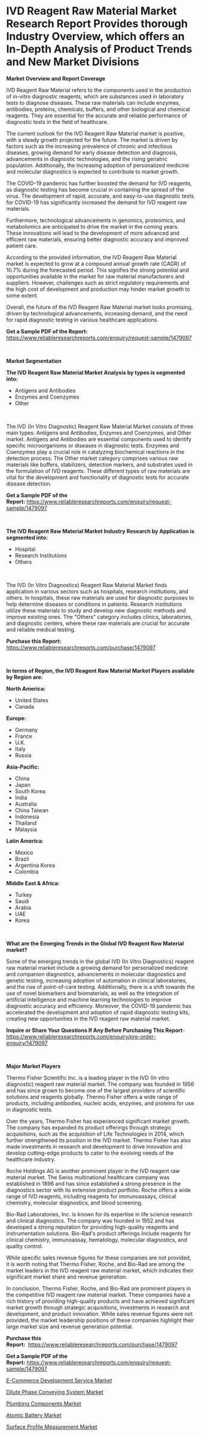 <p><h1>IVD Reagent Raw Material Market Research Report Provides thorough Industry Overview, which offers an In-Depth Analysis of Product Trends and New Market Divisions</h1></p><p><strong>Market Overview and Report Coverage</strong></p>
<p><p>IVD Reagent Raw Material refers to the components used in the production of in-vitro diagnostic reagents, which are substances used in laboratory tests to diagnose diseases. These raw materials can include enzymes, antibodies, proteins, chemicals, buffers, and other biological and chemical reagents. They are essential for the accurate and reliable performance of diagnostic tests in the field of healthcare.</p><p>The current outlook for the IVD Reagent Raw Material market is positive, with a steady growth projected for the future. The market is driven by factors such as the increasing prevalence of chronic and infectious diseases, growing demand for early disease detection and diagnosis, advancements in diagnostic technologies, and the rising geriatric population. Additionally, the increasing adoption of personalized medicine and molecular diagnostics is expected to contribute to market growth.</p><p>The COVID-19 pandemic has further boosted the demand for IVD reagents, as diagnostic testing has become crucial in containing the spread of the virus. The development of rapid, accurate, and easy-to-use diagnostic tests for COVID-19 has significantly increased the demand for IVD reagent raw materials.</p><p>Furthermore, technological advancements in genomics, proteomics, and metabolomics are anticipated to drive the market in the coming years. These innovations will lead to the development of more advanced and efficient raw materials, ensuring better diagnostic accuracy and improved patient care.</p><p>According to the provided information, the IVD Reagent Raw Material market is expected to grow at a compound annual growth rate (CAGR) of 10.7% during the forecasted period. This signifies the strong potential and opportunities available in the market for raw material manufacturers and suppliers. However, challenges such as strict regulatory requirements and the high cost of development and production may hinder market growth to some extent.</p><p>Overall, the future of the IVD Reagent Raw Material market looks promising, driven by technological advancements, increasing demand, and the need for rapid diagnostic testing in various healthcare applications.</p></p>
<p><strong>Get a Sample PDF of the Report:</strong> <a href="https://www.reliableresearchreports.com/enquiry/request-sample/1479097">https://www.reliableresearchreports.com/enquiry/request-sample/1479097</a></p>
<p>&nbsp;</p>
<p><strong>Market Segmentation</strong></p>
<p><strong>The IVD Reagent Raw Material Market Analysis by types is segmented into:</strong></p>
<p><ul><li>Antigens and Antibodies</li><li>Enzymes and Coenzymes</li><li>Other</li></ul></p>
<p>&nbsp;</p>
<p><p>The IVD (In Vitro Diagnostic) Reagent Raw Material Market consists of three main types: Antigens and Antibodies, Enzymes and Coenzymes, and Other market. Antigens and Antibodies are essential components used to identify specific microorganisms or diseases in diagnostic tests. Enzymes and Coenzymes play a crucial role in catalyzing biochemical reactions in the detection process. The Other market category comprises various raw materials like buffers, stabilizers, detection markers, and substrates used in the formulation of IVD reagents. These different types of raw materials are vital for the development and functionality of diagnostic tests for accurate disease detection.</p></p>
<p><strong>Get a Sample PDF of the Report:</strong>&nbsp;<a href="https://www.reliableresearchreports.com/enquiry/request-sample/1479097">https://www.reliableresearchreports.com/enquiry/request-sample/1479097</a></p>
<p>&nbsp;</p>
<p><strong>The IVD Reagent Raw Material Market Industry Research by Application is segmented into:</strong></p>
<p><ul><li>Hospital</li><li>Research Institutions</li><li>Others</li></ul></p>
<p>&nbsp;</p>
<p><p>The IVD (In Vitro Diagnostics) Reagent Raw Material Market finds application in various sectors such as hospitals, research institutions, and others. In hospitals, these raw materials are used for diagnostic purposes to help determine diseases or conditions in patients. Research institutions utilize these materials to study and develop new diagnostic methods and improve existing ones. The "Others" category includes clinics, laboratories, and diagnostic centers, where these raw materials are crucial for accurate and reliable medical testing.</p></p>
<p><strong>Purchase this Report:</strong>&nbsp; <a href="https://www.reliableresearchreports.com/purchase/1479097">https://www.reliableresearchreports.com/purchase/1479097</a></p>
<p>&nbsp;</p>
<p><strong>In terms of Region, the IVD Reagent Raw Material Market Players available by Region are:</strong></p>
<p>
    <p> <strong> North America: </strong>
        <ul>
            <li>United States</li>
            <li>Canada</li>
        </ul>
        </p> 
    <p> <strong> Europe: </strong>
        <ul>
            <li>Germany</li>
            <li>France</li>
            <li>U.K.</li>
            <li>Italy</li>
            <li>Russia</li>
        </ul>
        </p> 
    <p> <strong> Asia-Pacific: </strong>
        <ul>
            <li>China</li>
            <li>Japan</li>
            <li>South Korea</li>
            <li>India</li>
            <li>Australia</li>
            <li>China Taiwan</li>
            <li>Indonesia</li>
            <li>Thailand</li>
            <li>Malaysia</li>
        </ul>
        </p> 
    <p> <strong> Latin America: </strong>
        <ul>
            <li>Mexico</li>
            <li>Brazil</li>
            <li>Argentina Korea</li>
            <li>Colombia</li>
        </ul>
        </p> 
    <p> <strong> Middle East & Africa: </strong>
        <ul>
            <li>Turkey</li>
            <li>Saudi</li>
            <li>Arabia</li>
            <li>UAE</li>
            <li>Korea</li>
        </ul>
    </p>
    </p>
<p>&nbsp;</p>
<p><strong>What are the Emerging Trends in the Global IVD Reagent Raw Material market?</strong></p>
<p><p>Some of the emerging trends in the global IVD (In Vitro Diagnostics) reagent raw material market include a growing demand for personalized medicine and companion diagnostics, advancements in molecular diagnostics and genetic testing, increasing adoption of automation in clinical laboratories, and the rise of point-of-care testing. Additionally, there is a shift towards the use of novel biomarkers and biomaterials, as well as the integration of artificial intelligence and machine learning technologies to improve diagnostic accuracy and efficiency. Moreover, the COVID-19 pandemic has accelerated the development and adoption of rapid diagnostic testing kits, creating new opportunities in the IVD reagent raw material market.</p></p>
<p><strong>Inquire or Share Your Questions If Any Before Purchasing This Report</strong>- <a href="https://www.reliableresearchreports.com/enquiry/pre-order-enquiry/1479097">https://www.reliableresearchreports.com/enquiry/pre-order-enquiry/1479097</a></p>
<p>&nbsp;</p>
<p><strong>Major Market Players</strong></p>
<p><p>Thermo Fisher Scientific Inc. is a leading player in the IVD (In vitro diagnostic) reagent raw material market. The company was founded in 1956 and has since grown to become one of the largest providers of scientific solutions and reagents globally. Thermo Fisher offers a wide range of products, including antibodies, nucleic acids, enzymes, and proteins for use in diagnostic tests.</p><p>Over the years, Thermo Fisher has experienced significant market growth. The company has expanded its product offerings through strategic acquisitions, such as the acquisition of Life Technologies in 2014, which further strengthened its position in the IVD market. Thermo Fisher has also made investments in research and development to drive innovation and develop cutting-edge products to cater to the evolving needs of the healthcare industry.</p><p>Roche Holdings AG is another prominent player in the IVD reagent raw material market. The Swiss multinational healthcare company was established in 1896 and has since established a strong presence in the diagnostics sector with its extensive product portfolio. Roche offers a wide range of IVD reagents, including reagents for immunoassays, clinical chemistry, molecular diagnostics, and blood screening.</p><p>Bio-Rad Laboratories, Inc. is known for its expertise in life science research and clinical diagnostics. The company was founded in 1952 and has developed a strong reputation for providing high-quality reagents and instrumentation solutions. Bio-Rad's product offerings include reagents for clinical chemistry, immunoassay, hematology, molecular diagnostics, and quality control.</p><p>While specific sales revenue figures for these companies are not provided, it is worth noting that Thermo Fisher, Roche, and Bio-Rad are among the market leaders in the IVD reagent raw material market, which indicates their significant market share and revenue generation.</p><p>In conclusion, Thermo Fisher, Roche, and Bio-Rad are prominent players in the competitive IVD reagent raw material market. These companies have a rich history of providing high-quality products and have achieved significant market growth through strategic acquisitions, investments in research and development, and product innovation. While sales revenue figures were not provided, the market leadership positions of these companies highlight their large market size and revenue generation potential.</p></p>
<p><strong>Purchase this Report:</strong>&nbsp;&nbsp;<a href="https://www.reliableresearchreports.com/purchase/1479097">https://www.reliableresearchreports.com/purchase/1479097</a></p>
<p></p>
<p><strong>Get a Sample PDF of the Report:</strong>&nbsp;<a href="https://www.reliableresearchreports.com/enquiry/request-sample/1479097">https://www.reliableresearchreports.com/enquiry/request-sample/1479097</a></p>
<p><p><a href="https://github.com/gulaimolin/Market-Research-Report-List-1/blob/main/e-commerce-development-service-market.md">E-Commerce Development Service Market</a></p><p><a href="https://www.linkedin.com/pulse/dilute-phase-conveying-system-market-size-2023-2030-global-dstic/">Dilute Phase Conveying System Market</a></p><p><a href="https://medium.com/@charvi.reportprime/plumbing-components-market-size-growth-forecast-2023-2030-bd12c36fccc6">Plumbing Components Market</a></p><p><a href="https://medium.com/@isidrowolff1966/atomic-battery-market-size-growth-forecast-2023-2030-42ba48f5309d">Atomic Battery Market</a></p><p><a href="https://www.linkedin.com/pulse/surface-profile-measurement-market-size-share-amp-trends-odkfc/">Surface Profile Measurement Market</a></p></p>